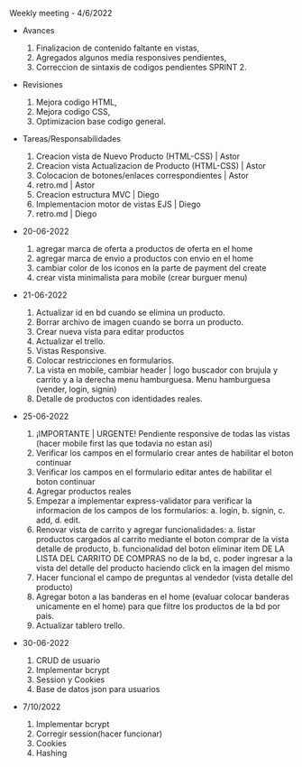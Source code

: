 Weekly meeting - 4/6/2022

- Avances
	1. Finalizacion de contenido faltante en vistas,
	2. Agregados algunos media responsives pendientes,
	3. Correccion de sintaxis de codigos pendientes SPRINT 2.

- Revisiones
	1. Mejora codigo HTML,
	2. Mejora codigo CSS,
	3. Optimizacion base codigo general.

- Tareas/Responsabilidades
	1. Creacion vista de Nuevo Producto (HTML-CSS) | Astor
	2. Creacion vista Actualizacion de Producto (HTML-CSS) | Astor
	3. Colocacion de botones/enlaces correspondientes | Astor
	4. retro.md | Astor
	5. Creacion estructura MVC | Diego
	6. Implementacion motor de vistas EJS | Diego
	7. retro.md | Diego
	
- 20-06-2022
	1. agregar marca de oferta a productos de oferta en el home
	2. agregar marca de envio a productos con envio en el home
	3. cambiar color de los iconos en la parte de payment del create
	4. crear vista minimalista para mobile (crear burguer menu)

- 21-06-2022
	1. Actualizar id en bd cuando se elimina un producto.
	2. Borrar archivo de imagen cuando se borra un producto.
	3. Crear nueva vista para editar productos
	4. Actualizar el trello.
	5. Vistas Responsive.
	6. Colocar restricciones en formularios.
	7. La vista en mobile, cambiar header | logo buscador con brujula y carrito y a la derecha menu hamburguesa. Menu hamburguesa (vender, login, signin)
	8. Detalle de productos con identidades reales.
	
- 25-06-2022
	1. ¡IMPORTANTE | URGENTE! Pendiente responsive de todas las vistas (hacer mobile first las que todavia no estan asi)
	2. Verificar los campos en el formulario crear antes de habilitar el boton continuar
	3. Verificar los campos en el formulario editar antes de habilitar el boton continuar
	4. Agregar productos reales
	5. Empezar a implementar express-validator para verificar la informacion de los campos de los formularios:
		a. login,
		b. signin,
		c. add,
		d. edit.
	6. Renovar vista de carrito y agregar funcionalidades:
		a. listar productos cargados al carrito mediante el boton comprar de la vista detalle de producto,
		b. funcionalidad del boton eliminar item DE LA LISTA DEL CARRITO DE COMPRAS no de la bd,
		c. poder ingresar a la vista del detalle del producto haciendo click en la imagen del mismo
	7. Hacer funcional el campo de preguntas al vendedor (vista detalle del producto)
	8. Agregar boton a las banderas en el home (evaluar colocar banderas unicamente en el home) para que filtre los productos de la bd por pais.
	9. Actualizar tablero trello.
- 30-06-2022
	1. CRUD de usuario
	2. Implementar bcrypt
	3. Session y Cookies
	4. Base de datos json para usuarios
- 7/10/2022
	1. Implementar bcrypt
	2. Corregir session(hacer funcionar)
	3. Cookies
	4. Hashing 






